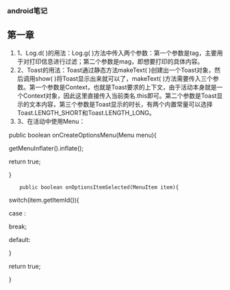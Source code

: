 

### android笔记

## 第一章

1. 1、Log.d( )的用法：Log.g( )方法中传入两个参数：第一个参数是tag，主要用于对打印信息进行过滤；第二个参数是mag，即想要打印的具体内容。
2. 2、Toast的用法：Toast通过静态方法makeText( )创建出一个Toast对象，然后调用show( )将Toast显示出来就可以了，makeText( )方法需要传入三个参数。第一个参数是Context，也就是Toast要求的上下文，由于活动本身就是一个Context对象，因此这里直接传入当前类名.this即可。第二个参数是Toast显示的文本内容，第三个参数是Toast显示的时长，有两个内置常量可以选择Toast.LENGTH_SHORT和Toast.LENGTH_LONG。
3. 3、在活动中使用Menu： 

​              public boolean onCreateOptionsMenu(Menu menu){

​      	      		getMenuInflater().inflate();

​      			return true;

​     		}



   		public boolean onOptionsItemSelected(MenuItem item){

​	     		switch(item.getItemId()){

​	   		 case                :

​                         	break;

​           		 default:

​           		 }

​           		 return true;

​		  }